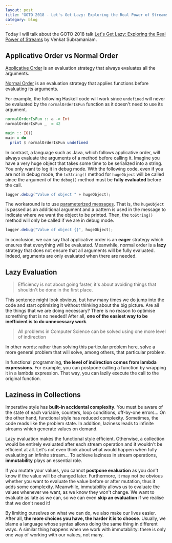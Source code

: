 ```yaml
---
layout: post
title: "GOTO 2018 - Let's Get Lazy: Exploring the Real Power of Streams"
category: blog
---
```


Today I will talk about the GOTO 2018 talk [Let's Get Lazy: Exploring the Real Power of Streams](https://www.youtube.com/watch?v=bSbCJUSaSkY) by Venkat Subramaniam.

## Applicative Order vs Normal Order

[Applicative Order](https://en.wikipedia.org/wiki/Evaluation_strategy#Applicative_order) is an evaluation strategy that always evaluates all the arguments.

[Normal Order](https://en.wikipedia.org/wiki/Evaluation_strategy#Normal_order) is an evaluation strategy that applies functions before evaluating its arguments.

For example, the following Haskell code will work since `undefined` will never be evaluated by the `normalOrderIsFun` function as it doesn't need to use its argument.

```haskell
normalOrderIsFun :: a -> Int
normalOrderIsFun _  = 42

main :: IO()
main = do
  print $ normalOrderIsFun undefined
```

In contrast, a language such as Java, which follows applicative order, will always evaluate the arguments of a method before calling it. Imagine you have a very huge object that takes some time to be serialized into a string. You only want to log it in debug mode. With the following code, even if you are not in debug mode, the `toString()` method for `hugeObject` will be called since the argument of the `debug()` method must be **fully evaluated** before the call.

```java
logger.debug("Value of object " + hugeObject);
```

The workaround is to use [parameterized messages](https://www.slf4j.org/faq.html#logging_performance). That is, the `hugeObject` is passed as an additional argument and a pattern is used in the message to indicate where we want the object to be printed. Then, the `toString()` method will only be called if we are in debug mode.

```java
logger.debug("Value of object {}", hugeObject);
```

In conclusion, we can say that applicative order is an **eager** strategy which ensures that everything will be evaluated. Meanwhile, normal order is a **lazy** strategy that does not ensure that all arguments will be fully evaluated. Indeed, arguments are only evaluated when there are needed.

## Lazy Evaluation

> Efficiency is not about going faster, it's about avoiding things that shouldn't be done in the first place.

This sentence might look obvious, but how many times we do jump into the code and start optimizing it without thinking about the big picture. Are all the things that we are doing necessary? There is no reason to optimise something that is no needed! After all, **one of the easiest way to be inefficient is to do unnecessary work**.

> All problems in Computer Science can be solved using one more level of indirection

In other words: rather than solving this particular problem here, solve a more general problem that will solve, among others, that particular problem.

In functional programming, **the level of indirection comes from lambda expressions**. For example, you can postpone calling a function by wrapping it in a lambda expression. That way, you can lazily execute the call to the original function.

## Laziness in Collections

Imperative style has **built-in accidental complexity**. You must be aware of the state of each variable, counters, loop conditions, off-by-one errors... On the other hand, functional style has reduced complexity. Sometimes, the code reads like the problem state. In addition, laziness leads to infinite streams which generate values on demand.

Lazy evaluation makes the functional style efficient. Otherwise, a collection would be entirely evaluated after each stream operation and it wouldn't be efficient at all. Let's not even think about what would happen when fully evaluating an infinite stream... To achieve laziness in stream operations, **immutability** plays an essential role.

If you mutate your values, you cannot **postpone evaluation** as you don't know if the value will be changed later. Furthermore, it may not be obvious whether you want to evaluate the value before or after mutation, thus it adds some complexity. Meanwhile, immutability allows us to evaluate the values whenever we want, as we know they won't change. We want to evaluate as late as we can, so we can even **skip an evaluation** if we realise that we don't need it!

 By limiting ourselves on what we can do, we also make our lives easier. After all, **the more choices you have, the harder it is to choose**. Usually, we blame a language whose syntax allows doing the same thing in different ways. A similar thing happens when we work with immutability: there is only one way of working with our values, not many.
